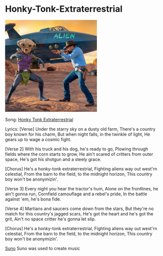 # Honky-Tonk-Extraterrestrial

<img src="a-photo-of-a-cowboy-shooting-an-alien-with-a-shotg-zPX13c2nS22IWJKrqIkKHA-LRARCtYSRr212Z-qwJN6uw.jpeg" alt="Alien-Getting-Shot" style="width:300px;"/>


Song: [Honky Tonk Extraterrestrial](https://drive.google.com/file/d/1k843hZ9vtPoM9ccWjW0HjjKDQ6Vcp_Lf/view?usp=sharing)


Lyrics: [Verse]
Under the starry sky on a dusty old farm,
There's a country boy known for his charm,
But when night falls, in the twinkle of light,
He gears up to wage a cosmic fight.

[Verse 2]
With his truck and his dog, he's ready to go,
Plowing through fields where the corn starts to grow,
He ain't scared of critters from outer space,
He's got his shotgun and a steely grace.

[Chorus]
He's a honky-tonk extraterrestrial,
Fighting aliens way out west'rn celestial,
From the barn to the field, to the midnight horizon,
This country boy won't be anonymizin'.

[Verse 3]
Every night you hear the tractor's hum,
Alone on the frontlines, he ain't gonna run,
Cornfield camouflage and a rebel's pride,
In the battle against 'em, he's bona fide.

[Verse 4]
Martians and saucers come down from the stars,
But they're no match for this country's jagged scars,
He's got the heart and he's got the grit,
Ain't no space critter he's gonna let slip.

[Chorus]
He's a honky-tonk extraterrestrial,
Fighting aliens way out west'rn celestial,
From the barn to the field, to the midnight horizon,
This country boy won't be anonymizin'.

[Suno](https://suno.com/create) 
Suno was used to create music
